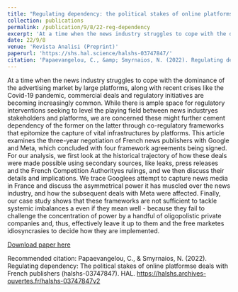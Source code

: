 ```yaml
---
title: "Regulating dependency: the political stakes of online platforms' deals with French publishers"
collection: publications
permalink: /publication/9/8/22-reg-dependency
excerpt: 'At a time when the news industry struggles to cope with the dominance of the advertising market by large platforms, along with recent crises like the Covid-19 pandemic, commercial deals and regulatory initiatives are becoming increasingly common. While there is ample space for regulatory interventions seeking to level the playing field between news industryеs stakeholders and platforms, we are concerned these might further cement dependency of the former on the latter through co-regulatory frameworks that epitomize the capture of vital infrastructures by platforms. This article examines the three-year negotiation of French news publishers with Google and Meta, which concluded with four framework agreements being signed. For our analysis, we first look at the historical trajectory of how these deals were made possible using secondary sources, like leaks, press releases and the French Competition Authorityеs rulings, and we then discuss their details and implications. We trace Googleеs attempt to capture news media in France and discuss the asymmetrical power it has muscled over the news industry, and how the subsequent deals with Meta were affected. Finally, our case study shows that these frameworks are not sufficient to tackle systemic imbalances а even if they mean well - because they fail to challenge the concentration of power by a handful of oligopolistic private companies and, thus, effectively leave it up to them and the free marketеs idiosyncrasies to decide how they are implemented.'
date: 22/9/8
venue: 'Revista Analisi (Preprint)'
paperurl: 'https://shs.hal.science/halshs-03747847/'
citation: 'Papaevangelou, C., &amp; Smyrnaios, N. (2022). Regulating dependency: The political stakes of online platformsе deals with French publishers (halshs-03747847). HAL. https://halshs.archives-ouvertes.fr/halshs-03747847v2'
---
```

At a time when the news industry struggles to cope with the dominance of the advertising market by large platforms, along with recent crises like the Covid-19 pandemic, commercial deals and regulatory initiatives are becoming increasingly common. While there is ample space for regulatory interventions seeking to level the playing field between news industryеs stakeholders and platforms, we are concerned these might further cement dependency of the former on the latter through co-regulatory frameworks that epitomize the capture of vital infrastructures by platforms. This article examines the three-year negotiation of French news publishers with Google and Meta, which concluded with four framework agreements being signed. For our analysis, we first look at the historical trajectory of how these deals were made possible using secondary sources, like leaks, press releases and the French Competition Authorityеs rulings, and we then discuss their details and implications. We trace Googleеs attempt to capture news media in France and discuss the asymmetrical power it has muscled over the news industry, and how the subsequent deals with Meta were affected. Finally, our case study shows that these frameworks are not sufficient to tackle systemic imbalances а even if they mean well - because they fail to challenge the concentration of power by a handful of oligopolistic private companies and, thus, effectively leave it up to them and the free marketеs idiosyncrasies to decide how they are implemented.

[Download paper here](https://shs.hal.science/halshs-03747847/)

Recommended citation: Papaevangelou, C., & Smyrnaios, N. (2022). Regulating dependency: The political stakes of online platformsе deals with French publishers (halshs-03747847). HAL. https://halshs.archives-ouvertes.fr/halshs-03747847v2